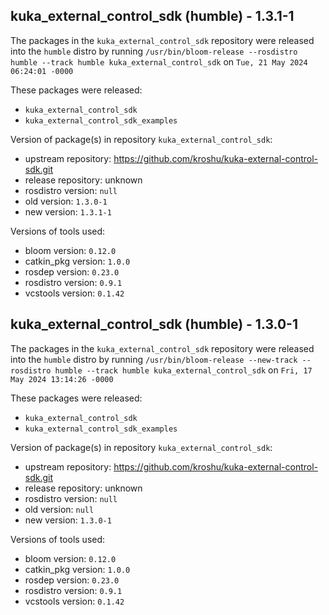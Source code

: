 ## kuka_external_control_sdk (humble) - 1.3.1-1

The packages in the `kuka_external_control_sdk` repository were released into the `humble` distro by running `/usr/bin/bloom-release --rosdistro humble --track humble kuka_external_control_sdk` on `Tue, 21 May 2024 06:24:01 -0000`

These packages were released:
- `kuka_external_control_sdk`
- `kuka_external_control_sdk_examples`

Version of package(s) in repository `kuka_external_control_sdk`:

- upstream repository: https://github.com/kroshu/kuka-external-control-sdk.git
- release repository: unknown
- rosdistro version: `null`
- old version: `1.3.0-1`
- new version: `1.3.1-1`

Versions of tools used:

- bloom version: `0.12.0`
- catkin_pkg version: `1.0.0`
- rosdep version: `0.23.0`
- rosdistro version: `0.9.1`
- vcstools version: `0.1.42`


## kuka_external_control_sdk (humble) - 1.3.0-1

The packages in the `kuka_external_control_sdk` repository were released into the `humble` distro by running `/usr/bin/bloom-release --new-track --rosdistro humble --track humble kuka_external_control_sdk` on `Fri, 17 May 2024 13:14:26 -0000`

These packages were released:
- `kuka_external_control_sdk`
- `kuka_external_control_sdk_examples`

Version of package(s) in repository `kuka_external_control_sdk`:

- upstream repository: https://github.com/kroshu/kuka-external-control-sdk.git
- release repository: unknown
- rosdistro version: `null`
- old version: `null`
- new version: `1.3.0-1`

Versions of tools used:

- bloom version: `0.12.0`
- catkin_pkg version: `1.0.0`
- rosdep version: `0.23.0`
- rosdistro version: `0.9.1`
- vcstools version: `0.1.42`


